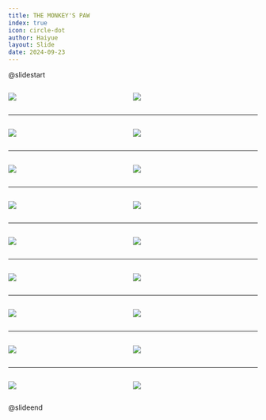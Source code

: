 ```yaml
---
title: THE MONKEY'S PAW
index: true
icon: circle-dot
author: Haiyue
layout: Slide
date: 2024-09-23
---
```

 
@slidestart

<div style="display:flex">
<div style="flex:1">

![](/reading/english/Level-V/THE%20MONKEY'S%20PAW/001.webp)
</div>
<div style="flex:1">

![](/reading/english/Level-V/THE%20MONKEY'S%20PAW/002.webp)
</div>
</div>

---

<div style="display:flex">
<div style="flex:1">

![](/reading/english/Level-V/THE%20MONKEY'S%20PAW/003.webp)
</div>
<div style="flex:1">

![](/reading/english/Level-V/THE%20MONKEY'S%20PAW/004.webp)
</div>
</div>

---

<div style="display:flex">
<div style="flex:1">

![](/reading/english/Level-V/THE%20MONKEY'S%20PAW/005.webp)
</div>
<div style="flex:1">

![](/reading/english/Level-V/THE%20MONKEY'S%20PAW/006.webp)
</div>
</div>

---

<div style="display:flex">
<div style="flex:1">

![](/reading/english/Level-V/THE%20MONKEY'S%20PAW/007.webp)
</div>
<div style="flex:1">

![](/reading/english/Level-V/THE%20MONKEY'S%20PAW/008.webp)
</div>
</div>

---

<div style="display:flex">
<div style="flex:1">

![](/reading/english/Level-V/THE%20MONKEY'S%20PAW/009.webp)
</div>
<div style="flex:1">

![](/reading/english/Level-V/THE%20MONKEY'S%20PAW/010.webp)
</div>
</div>

---

<div style="display:flex">
<div style="flex:1">

![](/reading/english/Level-V/THE%20MONKEY'S%20PAW/011.webp)
</div>
<div style="flex:1">

![](/reading/english/Level-V/THE%20MONKEY'S%20PAW/012.webp)
</div>
</div>

---

<div style="display:flex">
<div style="flex:1">

![](/reading/english/Level-V/THE%20MONKEY'S%20PAW/013.webp)
</div>
<div style="flex:1">

![](/reading/english/Level-V/THE%20MONKEY'S%20PAW/014.webp)
</div>
</div>

---

<div style="display:flex">
<div style="flex:1">

![](/reading/english/Level-V/THE%20MONKEY'S%20PAW/015.webp)
</div>
<div style="flex:1">

![](/reading/english/Level-V/THE%20MONKEY'S%20PAW/016.webp)
</div>
</div>

---

<div style="display:flex">
<div style="flex:1">

![](/reading/english/Level-V/THE%20MONKEY'S%20PAW/017.webp)
</div>
<div style="flex:1">

![](/reading/english/Level-V/THE%20MONKEY'S%20PAW/018.webp)
</div>
</div>

@slideend